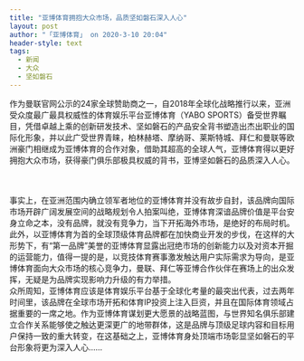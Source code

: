 ```yaml
---
title: "亚博体育拥抱大众市场，品质坚如磐石深入人心"
layout: post
author: "「亚博体育」 on 2020-3-10 20:04"
header-style: text
tags:
  - 新闻
  - 大众
  - 坚如磐石
---
```


<head></head>
<body>
 <div align="left"> 
  <font face="&amp;quot">作为曼联官网公示的24家全球赞助商之一，自2018年全球化战略推行以来，亚洲受众度最广最具权威性的体育娱乐平台亚博体育（YABO SPORTS）备受世界瞩目，凭借卓越上乘的创新研发技术、坚如磐石的产品安全背书塑造出杰出职业的国际化形象，并以此广受世界青睐，柏林赫塔、摩纳哥、莱斯特城、拜仁和曼联等欧洲豪门相继成为亚博体育的合作对象，借助其超高的全球人气，亚博体育得以更好拥抱大众市场，获得豪门俱乐部极具权威的背书，亚博坚如磐石的品质深入人心。</font> 
 </div>
 <font face="&amp;quot"><font style="font-size:10.5pt">&nbsp; &nbsp;&nbsp; &nbsp;&nbsp; &nbsp;&nbsp; &nbsp;&nbsp; &nbsp;&nbsp; &nbsp;&nbsp; &nbsp;&nbsp; &nbsp;&nbsp; &nbsp;&nbsp; &nbsp;</font></font> 
 <div align="left"> 
  <font face="&amp;quot"><font style="font-size:10.5pt">&nbsp; &nbsp;&nbsp; &nbsp;&nbsp; &nbsp;&nbsp; &nbsp;&nbsp; &nbsp;&nbsp; &nbsp;&nbsp; &nbsp;&nbsp; &nbsp;&nbsp; &nbsp;&nbsp; &nbsp;</font></font> 
  <font face="&amp;quot"><br> </font> 
 </div> 
 <div align="left"> 
  <font face="&amp;quot">&nbsp; &nbsp;&nbsp; &nbsp;&nbsp; &nbsp;&nbsp; &nbsp;&nbsp; &nbsp;&nbsp; &nbsp;&nbsp; &nbsp;&nbsp; &nbsp;&nbsp; &nbsp;&nbsp; &nbsp;</font> 
 </div> 
 <div align="left"> 
  <font face="&amp;quot">事实上，在亚洲范围内确立领军者地位的亚博体育并没有故步自封，该品牌向国际市场开辟广阔发展空间的战略规划令人拍案叫绝，亚博体育深谙品牌价值是平台安身立命之本，没有品牌，就没有竞争力，当下开拓海外市场，是绝好的布局时机。</font> 
 </div> 
 <div align="left"> 
  <font face="&amp;quot"> </font> 
 </div> 
 <div align="left"> 
  <font face="&amp;quot">此外，以亚博体育为首的全球顶级体育品牌都在加快商业开发的步伐，在这样的大形势下，有“第一品牌”美誉的亚博体育显露出冠绝市场的创新能力以及对资本开掘的运营能力，值得一提的是，以竞技体育赛事激发触达用户实际需求为导向，是亚博体育面向大众市场的核心竞争力，曼联、拜仁等亚博合作伙伴在赛场上的出众发挥，无疑是为品牌实现影响力升级的有力举措。</font> 
 </div> 
 <div align="left"> 
  <font face="&amp;quot"> </font> 
 </div> 
 <div align="left"> 
  <font face="&amp;quot">众所周知，亚博体育应该是体育娱乐平台基于全球化考量的最突出代表，过去两年时间里，该品牌在全球市场开拓和体育IP投资上注入巨资，并且在国际体育领域占据重要的一席之地。作为亚博体育谋划更大愿景的战略蓝图，与世界知名俱乐部建立合作关系能够使之触达更深更广的地带群体，这是品牌与顶级足球内容和目标用户保持一致的重大转变，在这基础之上，亚博体育身处顶端市场彰显坚如磐石的平台形象将更为深入人心……</font> 
 </div>
 <br>
</body>


